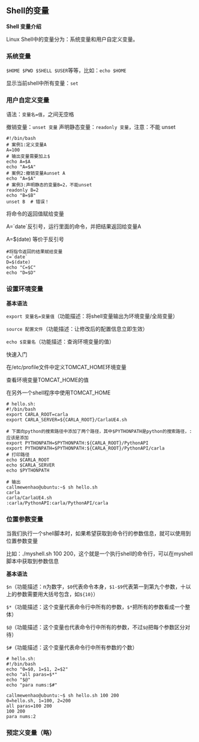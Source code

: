 ## Shell的变量

**Shell 变量介绍**

Linux Shell中的变量分为：系统变量和用户自定义变量。

### 系统变量

`$HOME $PWD $SHELL $USER`等等，比如：`echo $HOME`

显示当前shell中所有变量：`set`

### 用户自定义变量

语法：`变量名=值`，之间无空格

撤销变量：`unset 变量`
声明静态变量：`readonly 变量`，注意：不能 unset

```shell
#!/bin/bash
# 案例1:定义变量A
A=100
# 输出变量需要加上$
echo A=$A
echo "A=$A"
# 案例2:撤销变量Aunset A
echo "A=$A"
# 案例3:声明静态的变量B=2，不能unset
readonly B=2
echo "B=$B"
unset B  # 错误！
```

将命令的返回值赋给变量

A=\`date\`反引号，运行里面的命令，并把结果返回给变量A

A=$(date) 等价于反引号

```shell
#将指令返回的结果赋给变量
c=`date`
D=$(date)
echo "C=$C"
echo "D=$D"
```

### 设置环境变量

**基本语法**

`export 变量名=变量值`（功能描述：将shell变量输出为环境变量/全局变量）

`source 配置文件`（功能描述：让修改后的配置信息立即生效）

`echo $变量名`（功能描述：查询环境变量的值）

快速入门

在/etc/profile文件中定义TOMCAT_HOME环境变量

查看环境变量TOMCAT_HOME的值

在另外一个shell程序中使用TOMCAT_HOME

```shell
# hello.sh:
#!/bin/bash
export CARLA_ROOT=carla
export CARLA_SERVER=${CARLA_ROOT}/CarlaUE4.sh

# 下面向python的搜索路径中添加了两个路径，其中$PYTHONPATH是python的搜索路径，:应该是添加
export PYTHONPATH=$PYTHONPATH:${CARLA_ROOT}/PythonAPI
export PYTHONPATH=$PYTHONPATH:${CARLA_ROOT}/PythonAPI/carla
# 打印路径
echo $CARLA_ROOT
echo $CARLA_SERVER
echo $PYTHONPATH

# 输出
callmewenhao@ubuntu:~$ sh hello.sh
carla
carla/CarlaUE4.sh
:carla/PythonAPI:carla/PythonAPI/carla
```

### 位置参数变量

当我们执行一个shell脚本时，如果希望获取到命令行的参数信息，就可以使用到位置参数变量

比如：./myshell.sh 100 200，这个就是一个执行shell的命令行，可以在myshell脚本中获取到参数信息

**基本语法**

`$n`（功能描述：n为数字，`$0`代表命令本身，`$1-$9`代表第一到第九个参数，十以上的参数需要用大括号包含，如`${10}`）

`$*`（功能描述：这个变量代表命令行中所有的参数，`$*`把所有的参数看成一个整体）

`$@`（功能描述：这个变量也代表命令行中所有的参数，不过`$@`把每个参数区分对待）

`$#`（功能描述：这个变量代表命令行中所有参数的个数）

```shell
# hello.sh:
#!/bin/bash
echo "0=$0, 1=$1, 2=$2"
echo "all paras=$*"
echo "$@"
echo "para nums:$#"

callmewenhao@ubuntu:~$ sh hello.sh 100 200
0=hello.sh, 1=100, 2=200
all paras=100 200
100 200
para nums:2
```

### 预定义变量（略）

